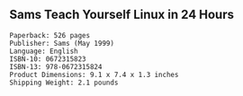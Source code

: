 Sams Teach Yourself Linux in 24 Hours
-------------------------------------

    Paperback: 526 pages
    Publisher: Sams (May 1999)
    Language: English
    ISBN-10: 0672315823
    ISBN-13: 978-0672315824
    Product Dimensions: 9.1 x 7.4 x 1.3 inches
    Shipping Weight: 2.1 pounds
